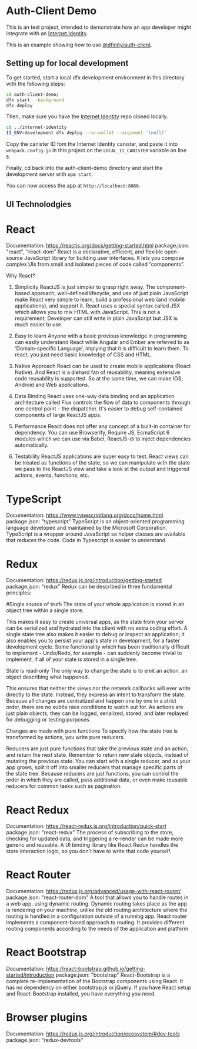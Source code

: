 # Auth-Client Demo

This is an test project, intended to demonstrate how an app developer might integrate with an [Internet Identity](https://identity.ic0.app).

This is an example showing how to use [@dfinity/auth-client](https://www.npmjs.com/package/@dfinity/auth-client).

## Setting up for local development

To get started, start a local dfx development environment in this directory with the following steps:

```bash
cd auth-client-demo/
dfx start --background
dfx deploy
```

Then, make sure you have the [Internet Identity](https://github.com/dfinity/internet-identity) repo cloned locally. 

```bash
cd ../internet-identity
II_ENV=development dfx deploy --no-wallet --argument '(null)'
```

Copy the canister ID fom the Internet Identity canister, and paste it into `webpack.config.js` in this project on the `LOCAL_II_CANISTER` variable on line `8`.

Finally, cd back into the auth-client-demo directory and start the development server with `npm start`.

You can now access the app at `http://localhost:8080`.

## UI Technolodgies

# React
Documentation: https://reactjs.org/docs/getting-started.html
package.json:  "react", "react-dom"
React is a declarative, efficient, and flexible open-source JavaScript library for building user interfaces. It lets you compose complex UIs from small and isolated pieces of code called “components”.

Why React?
1. Simplicity
   ReactJS is just simpler to grasp right away. The component-based approach, well-defined lifecycle, and use of just plain JavaScript make React very simple to learn, build a professional web (and mobile applications), and support it. React uses a special syntax called JSX which allows you to mix HTML with JavaScript. This is not a requirement; Developer can still write in plain JavaScript but JSX is much easier to use.

2. Easy to learn
   Anyone with a basic previous knowledge in programming can easily understand React while Angular and Ember are referred to as ‘Domain-specific Language’, implying that it is difficult to learn them. To react, you just need basic knowledge of CSS and HTML.

3. Native Approach
   React can be used to create mobile applications (React Native). And React is a diehard fan of reusability, meaning extensive code reusability is supported. So at the same time, we can make IOS, Android and Web applications.

4. Data Binding
   React uses one-way data binding and an application architecture called Flux controls the flow of data to components through one control point – the dispatcher. It's easier to debug self-contained components of large ReactJS apps.

5. Performance
   React does not offer any concept of a built-in container for dependency. You can use Browserify, Require JS, EcmaScript 6 modules which we can use via Babel, ReactJS-di to inject dependencies automatically.

6. Testability
   ReactJS applications are super easy to test. React views can be treated as functions of the state, so we can manipulate with the state we pass to the ReactJS view and take a look at the output and triggered actions, events, functions, etc.

# TypeScript
Documentation: https://www.typescriptlang.org/docs/home.html
package.json:  "typescript"
TypeScript is an object-oriented programming language developed and maintained by the Microsoft Corporation. TypeScript is a wrapper around JavaScript so helper classes are available that reduces the code. Code in Typescript is easier to understand.

# Redux
Documentation: https://redux.js.org/introduction/getting-started
package.json:  "redux"
Redux can be described in three fundamental principles:

#Single source of truth
The state of your whole application is stored in an object tree within a single store.

This makes it easy to create universal apps, as the state from your server can be serialized and hydrated into the client with no extra coding effort. A single state tree also makes it easier to debug or inspect an application; it also enables you to persist your app's state in development, for a faster development cycle. Some functionality which has been traditionally difficult to implement - Undo/Redo, for example - can suddenly become trivial to implement, if all of your state is stored in a single tree.

State is read-only
The only way to change the state is to emit an action, an object describing what happened.

This ensures that neither the views nor the network callbacks will ever write directly to the state. Instead, they express an intent to transform the state. Because all changes are centralized and happen one by one in a strict order, there are no subtle race conditions to watch out for. As actions are just plain objects, they can be logged, serialized, stored, and later replayed for debugging or testing purposes.

Changes are made with pure functions
To specify how the state tree is transformed by actions, you write pure reducers.

Reducers are just pure functions that take the previous state and an action, and return the next state. Remember to return new state objects, instead of mutating the previous state. You can start with a single reducer, and as your app grows, split it off into smaller reducers that manage specific parts of the state tree. Because reducers are just functions, you can control the order in which they are called, pass additional data, or even make reusable reducers for common tasks such as pagination.

# React Redux
Documentation: https://react-redux.js.org/introduction/quick-start
package.json:  "react-redux"
The process of subscribing to the store, checking for updated data, and triggering a re-render can be made more generic and reusable. A UI binding library like React Redux handles the store interaction logic, so you don't have to write that code yourself.

# React Router
Documentation: https://redux.js.org/advanced/usage-with-react-router/
package.json:  "react-router-dom"
A tool that allows you to handle routes in a web app, using dynamic routing. Dynamic routing takes place as the app is rendering on your machine, unlike the old routing architecture where the routing is handled in a configuration outside of a running app. React router implements a component-based approach to routing. It provides different routing components according to the needs of the application and platform.

# React Bootstrap
Documentation: https://react-bootstrap.github.io/getting-started/introduction
package.json:  "bootstrap"
React-Bootstrap is a complete re-implementation of the Bootstrap components using React. It has no dependency on either bootstrap.js or jQuery. If you have React setup and React-Bootstrap installed, you have everything you need.

# Browser plugins
Documentation: https://redux.js.org/introduction/ecosystem/#dev-tools
package.json:  "redux-devtools"
